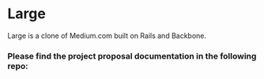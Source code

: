 # Large

Large is a clone of Medium.com built on Rails and Backbone.

### Please find the project proposal documentation in the following repo:


[Project proposal - Large]: https://github.com/haleymt/project-proposal-large
